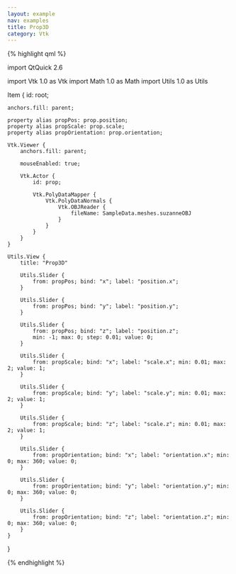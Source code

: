 ```yaml
---
layout: example
nav: examples
title: Prop3D
category: Vtk
---
```

{% highlight qml %}

import QtQuick 2.6

import Vtk 1.0 as Vtk
import Math 1.0 as Math
import Utils 1.0 as Utils

Item {
    id: root;

    anchors.fill: parent;

    property alias propPos: prop.position;
    property alias propScale: prop.scale;
    property alias propOrientation: prop.orientation;

    Vtk.Viewer {
        anchors.fill: parent;

        mouseEnabled: true;

        Vtk.Actor {
            id: prop;

            Vtk.PolyDataMapper {
                Vtk.PolyDataNormals {
                    Vtk.OBJReader {
                        fileName: SampleData.meshes.suzanneOBJ
                    }
                }
            }
        }
    }

    Utils.View {
        title: "Prop3D"

        Utils.Slider {
            from: propPos; bind: "x"; label: "position.x";
        }

        Utils.Slider {
            from: propPos; bind: "y"; label: "position.y";
        }

        Utils.Slider {
            from: propPos; bind: "z"; label: "position.z";
            min: -1; max: 0; step: 0.01; value: 0;
        }

        Utils.Slider {
            from: propScale; bind: "x"; label: "scale.x"; min: 0.01; max: 2; value: 1;
        }

        Utils.Slider {
            from: propScale; bind: "y"; label: "scale.y"; min: 0.01; max: 2; value: 1;
        }

        Utils.Slider {
            from: propScale; bind: "z"; label: "scale.z"; min: 0.01; max: 2; value: 1;
        }

        Utils.Slider {
            from: propOrientation; bind: "x"; label: "orientation.x"; min: 0; max: 360; value: 0;
        }

        Utils.Slider {
            from: propOrientation; bind: "y"; label: "orientation.y"; min: 0; max: 360; value: 0;
        }

        Utils.Slider {
            from: propOrientation; bind: "z"; label: "orientation.z"; min: 0; max: 360; value: 0;
        }
    }
}

{% endhighlight %}
